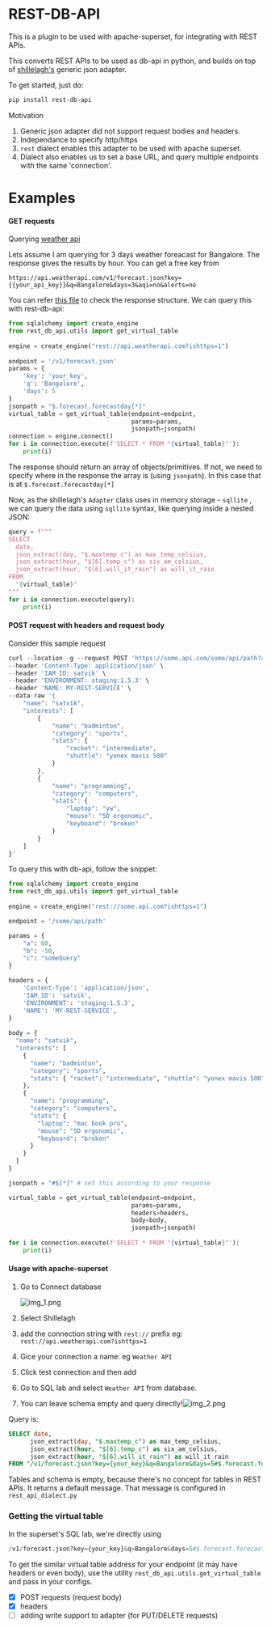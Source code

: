 
# REST-DB-API  
  
This is a plugin to be used with apache-superset, for integrating with REST APIs.

This converts REST APIs to be used as db-api in python, and builds on top of [shillelagh's](https://github.com/betodealmeida/shillelagh) generic json adapter.

To get started, just do:
```bash
pip install rest-db-api
```

Motivation
1. Generic json adapter did not support request bodies and headers.
2. Independance to specify http/https
4. `rest` dialect enables this adapter to be used with apache superset. 
5. Dialect also enables us to set a base URL, and query multiple endpoints with the same 'connection'.


# Examples

#### GET requests
Querying [weather api](https://www.weatherapi.com/)

Lets assume I am querying for 3 days weather foreacast for Bangalore. The response gives the results by hour. You can get a free key from 
```curl
https://api.weatherapi.com/v1/forecast.json?key={{your_api_key}}&q=Bangalore&days=3&aqi=no&alerts=no
```

You can refer [this file](https://github.com/SatvikNema/rest-db-api/blob/main/examples/sample-weather-response.json) to check the response structure.
We can query this with rest-db-api:
```python
from sqlalchemy import create_engine  
from rest_db_api.utils import get_virtual_table  
  
engine = create_engine("rest://api.weatherapi.com?ishttps=1")  
  
endpoint = '/v1/forecast.json'  
params = {  
    'key': 'your_key',  
    'q': 'Bangalore',  
    'days': 5  
}  
jsonpath = "$.forecast.forecastday[*]"  
virtual_table = get_virtual_table(endpoint=endpoint,  
                                  params=params,  
                                  jsonpath=jsonpath)  
connection = engine.connect()  
for i in connection.execute(f'SELECT * FROM "{virtual_table}"'):  
    print(i)
```

The response should return an array of objects/primitives. If not, we need to specify where in the response the array is (using `jsonpath`). In this case that is at `$.forecast.forecastday[*]`

Now, as the shillelagh's `Adapter` class uses in memory storage - `sqllite` , we can query the data using `sqllite` syntax, like querying inside a nested JSON:
```python
query = f"""  
SELECT  
  date,
  json_extract(day, "$.maxtemp_c") as max_temp_celsius,  
  json_extract(hour, "$[6].temp_c") as six_am_celsius,  
  json_extract(hour, "$[6].will_it_rain") as will_it_rain
FROM  
  "{virtual_table}"  
"""  
for i in connection.execute(query):  
    print(i)
```

#### POST request with headers and request body

Consider this sample request
```javascript
curl --location -g --request POST 'https://some.api.com/some/api/path?a=60&c=someQuery&b=-50#$[*]' \
--header 'Content-Type: application/json' \
--header 'IAM_ID: satvik' \
--header 'ENVIRONMENT: staging:1.5.3' \
--header 'NAME: MY-REST-SERVICE' \
--data-raw '{
    "name": "satvik",
    "interests": [
        {
            "name": "badminton",
            "category": "sports",
            "stats": {
                "racket": "intermediate",
                "shuttle": "yonex mavis 500"
            }
        },
        {
            "name": "programming",
            "category": "computers",
            "stats": {
                "laptop": "yw",
                "mouse": "5D ergonomic",
                "keyboard": "broken"
            }
        }
    ]
}'
```

To query this with db-api, follow the snippet:
```python
from sqlalchemy import create_engine  
from rest_db_api.utils import get_virtual_table
  
engine = create_engine("rest://some.api.com?ishttps=1")

endpoint = '/some/api/path'

params = {
	"a": 60,
	"b": -50,
	"c": "someQuery"
}

headers = {  
    'Content-Type': 'application/json',  
    'IAM_ID': 'satvik',  
    'ENVIRONMENT': 'staging:1.5.3',  
    'NAME': 'MY-REST-SERVICE',  
}  
  
body = {  
  "name": "satvik",  
  "interests": [  
    {  
      "name": "badminton",  
      "category": "sports",  
      "stats": { "racket": "intermediate", "shuttle": "yonex mavis 500" }  
    },  
    {  
      "name": "programming",  
      "category": "computers",  
      "stats": {  
        "laptop": "mac book pro",  
        "mouse": "5D ergonomic",  
        "keyboard": "broken"  
      }  
    }  
  ]  
}  

jsonpath = "#$[*]" # set this according to your response  

virtual_table = get_virtual_table(endpoint=endpoint,  
								  params=params,
                                  headers=headers,  
                                  body=body,  
                                  jsonpath=jsonpath)  
  
for i in connection.execute(f'SELECT * FROM "{virtual_table}"'):  
    print(i)
```

#### Usage with apache-superset
1. Go to Connect database

    ![img_1.png](img_1.png)
2. Select Shillelagh
3. add the connection string with `rest://` prefix
   eg: `rest://api.weatherapi.com?ishttps=1`
4. Gice your connection a name: eg `Weather API`
5. Click test connection and then add
6. Go to SQL lab and select `Weather API` from database.
7. You can leave schema empty and query directly!![img_2.png](img_2.png)

Query is:
```SQL
SELECT date, 
      json_extract(day, "$.maxtemp_c") as max_temp_celsius,
      json_extract(hour, "$[6].temp_c") as six_am_celsius,
      json_extract(hour, "$[6].will_it_rain") as will_it_rain
FROM "/v1/forecast.json?key={your_key}&q=Bangalore&days=5#$.forecast.forecastday[*]";
```
Tables and schema is empty, because there's no concept for tables in REST APIs. 
It returns a default message. That message is configured in `rest_api_dialect.py`


### Getting the virtual table 
In the superset's SQL lab, we're directly using 
```python
/v1/forecast.json?key={your_key}&q=Bangalore&days=5#$.forecast.forecastday[*]
```
To get the similar virtual table address for your endpoint (it may have headers or even body), use the utility `rest_db_api.utils.get_virtual_table` and pass in your configs. 

 - [x] POST requests (request body)  
 - [x] headers  
 - [ ] adding write support to adapter (for PUT/DELETE requests)
